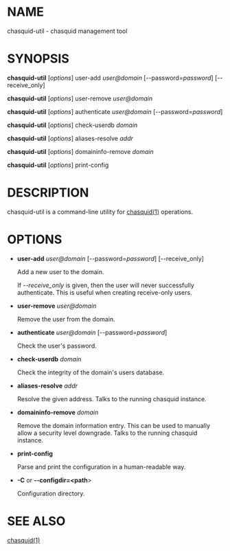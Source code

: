 # NAME

chasquid-util - chasquid management tool

# SYNOPSIS

**chasquid-util** \[_options_\] user-add _user@domain_ \[--password=_password_\] \[--receive\_only\]

**chasquid-util** \[_options_\] user-remove _user@domain_

**chasquid-util** \[_options_\] authenticate _user@domain_ \[--password=_password_\]

**chasquid-util** \[_options_\] check-userdb _domain_

**chasquid-util** \[_options_\] aliases-resolve _addr_

**chasquid-util** \[_options_\] domaininfo-remove _domain_

**chasquid-util** \[_options_\] print-config

# DESCRIPTION

chasquid-util is a command-line utility for [chasquid(1)](chasquid.1.md) operations.

# OPTIONS

- **user-add** _user@domain_ \[--password=_password_\] \[--receive\_only\]

    Add a new user to the domain.

    If _--receive\_only_ is given, then the user will never successfully
    authenticate. This is useful when creating receive-only users.

- **user-remove** _user@domain_

    Remove the user from the domain.

- **authenticate** _user@domain_ \[--password=_password_\]

    Check the user's password.

- **check-userdb** _domain_

    Check the integrity of the domain's users database.

- **aliases-resolve** _addr_

    Resolve the given address. Talks to the running chasquid instance.

- **domaininfo-remove** _domain_

    Remove the domain information entry. This can be used to manually allow a
    security level downgrade. Talks to the running chasquid instance.

- **print-config**

    Parse and print the configuration in a human-readable way.

- **-C** or **--configdir=&lt;path**>

    Configuration directory.

# SEE ALSO

[chasquid(1)](chasquid.1.md)
